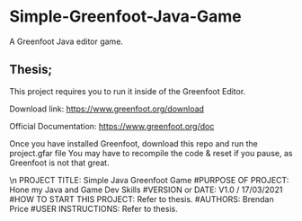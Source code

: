 # Simple-Greenfoot-Java-Game
A Greenfoot Java editor game.


## Thesis;
This project requires you to run it inside of the Greenfoot Editor.

Download link:
https://www.greenfoot.org/download

Official Documentation:
https://www.greenfoot.org/doc

Once you have installed Greenfoot, download this repo and run the project.gfar file
You may have to recompile the code & reset if you pause, as Greenfoot is not that great.


\n PROJECT TITLE: Simple Java Greenfoot Game
#PURPOSE OF PROJECT: Hone my Java and Game Dev Skills
#VERSION or DATE: V1.0 / 17/03/2021
#HOW TO START THIS PROJECT: Refer to thesis.
#AUTHORS: Brendan Price
#USER INSTRUCTIONS: Refer to thesis.
